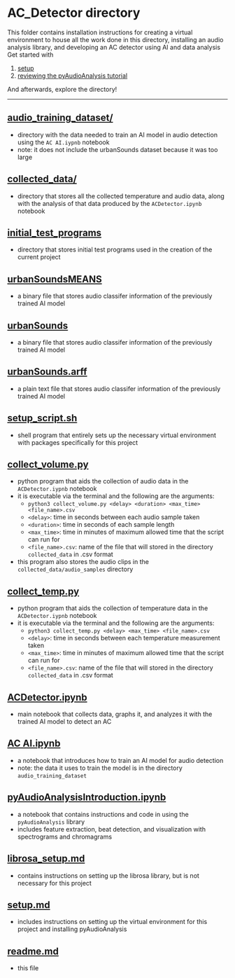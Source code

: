# AC_Detector directory
This folder contains installation instructions for creating a virtual environment to house all the work done in this directory, installing an audio analysis library, and developing an AC detector using AI and data analysis   
Get started with 
1. [setup](https://github.com/ddiLab/SageEdu/blob/main/projects/AC_Detector/setup.md)
2. [reviewing the pyAudioAnalysis tutorial](https://github.com/ddiLab/SageEdu/blob/main/projects/AC_Detector/pyAudioAnalysisIntroduction.ipynb)

And afterwards, explore the directory!

---

## [audio_training_dataset/](https://github.com/ddiLab/SageEdu/blob/main/projects/AC_Detector/audio_training_dataset)
* directory with the data needed to train an AI model in audio detection using the `AC AI.iypnb` notebook
* note: it does not include the urbanSounds dataset because it was too large

## [collected_data/](https://github.com/ddiLab/SageEdu/blob/main/projects/AC_Detector/collected_data)
* directory that stores all the collected temperature and audio data, along with the analysis of that data produced by the `ACDetector.ipynb` notebook

## [initial_test_programs](https://github.com/ddiLab/SageEdu/blob/main/projects/AC_Detector/urbanSounds)
* directory that stores initial test programs used in the creation of the current project

## [urbanSoundsMEANS](https://github.com/ddiLab/SageEdu/blob/main/projects/AC_Detector/urbanSoundsMEANS)
* a binary file that stores audio classifer information of the previously trained AI model

## [urbanSounds](https://github.com/ddiLab/SageEdu/blob/main/projects/AC_Detector/urbanSounds)
* a binary file that stores audio classifer information of the previously trained AI model

## [urbanSounds.arff](https://github.com/ddiLab/SageEdu/blob/main/projects/AC_Detector/urbanSounds.arff)
* a plain text file that stores audio classifer information of the previously trained AI model

## [setup_script.sh](https://github.com/ddiLab/SageEdu/blob/main/projects/AC_Detector/setup_script.sh)
* shell program that entirely sets up the necessary virtual environment with packages specifically for this project 

## [collect_volume.py](https://github.com/ddiLab/SageEdu/blob/main/projects/AC_Detector/collect_volume.py)
* python program that aids the collection of audio data in the `ACDetector.iypnb` notebook
* it is executable via the terminal and the following are the arguments:
	* `python3 collect_volume.py <delay> <duration> <max_time> <file_name>.csv`
	* `<delay>`: time in seconds between each audio sample taken
	* `<duration>`: time in seconds of each sample length
	* `<max_time>`: time in minutes of maximum allowed time that the script can run for
	* `<file_name>.csv`: name of the file that will stored in the directory `collected_data` in .csv format
* this program also stores the audio clips in the `collected_data/audio_samples` directory

## [collect_temp.py](https://github.com/ddiLab/SageEdu/blob/main/projects/AC_Detector/collect_temp.py)
* python program that aids the collection of temperature data in the `ACDetector.iypnb` notebook
* it is executable via the terminal and the following are the arguments:
	* `python3 collect_temp.py <delay> <max_time> <file_name>.csv`
	* `<delay>`: time in seconds between each temperature measurement taken
	* `<max_time>`: time in minutes of maximum allowed time that the script can run for
	* `<file_name>.csv`: name of the file that will stored in the directory `collected_data` in .csv format

## [ACDetector.ipynb](https://github.com/ddiLab/SageEdu/blob/main/projects/AC_Detector/ACDetector.ipynb)
* main notebook that collects data, graphs it, and analyzes it with the trained AI model to detect an AC

## [AC AI.ipynb](https://github.com/ddiLab/SageEdu/blob/main/projects/AC_Detector/AC%20AI.ipynb)
* a notebook that introduces how to train an AI model for audio detection
* note: the data it uses to train the model is in the directory `audio_training_dataset`

## [pyAudioAnalysisIntroduction.ipynb](https://github.com/ddiLab/SageEdu/blob/main/projects/AC_Detector/pyAudioAnalysisIntroduction.ipynb)
* a notebook that contains instructions and code in using the `pyAudioAnalysis` library
* includes feature extraction, beat detection, and visualization with spectrograms and chromagrams

## [librosa_setup.md](https://github.com/ddiLab/SageEdu/blob/main/projects/AC_Detector/librosa_setup.md)
* contains instructions on setting up the librosa library, but is not necessary for this project

## [setup.md](https://github.com/ddiLab/SageEdu/blob/main/projects/AC_Detector/AudioLibrarySetup.md)
* includes instructions on setting up the virtual environment for this project and installing pyAudioAnalysis

## [readme.md](https://github.com/ddiLab/SageEdu/blob/main/projects/AC_Detector/readme.md)
* this file
